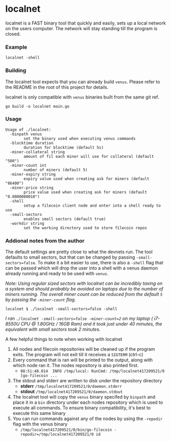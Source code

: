 # localnet

localnet is a FAST binary tool that quickly and easily, sets up a local network
on the users computer. The network will stay standing till the program is closed.

### Example

```
localnet -shell
```

### Building

The localnet tool expects that you can already build `venus`. Please refer
to the README in the root of this project for details.

localnet is only compatible with `venus` binaries built from the same git ref.

```
go build -o localnet main.go
```

### Usage

```
Usage of ./localnet:
  -binpath venus
    	set the binary used when executing venus commands
  -blocktime duration
    	duration for blocktime (default 5s)
  -miner-collateral string
    	amount of fil each miner will use for collateral (default "500")
  -miner-count int
    	number of miners (default 5)
  -miner-expiry string
    	expiry value used when creating ask for miners (default "86400")
  -miner-price string
    	price value used when creating ask for miners (default "0.0000000010")
  -shell
    	setup a filecoin client node and enter into a shell ready to use
  -small-sectors
    	enables small sectors (default true)
  -workdir string
    	set the working directory used to store filecoin repos
```

### Addional notes from the author

The default settings are pretty close to what the devnets run. The tool defaults
to small sectors, but that can be changed by passing `-small-sectors=false`. To
make it a bit easier to use, there is also a `-shell` flag that can be passed
which will drop the user into a shell with a venus daemon already running
and ready to be used with `venus`.

_Note: Using regular sized sectors with localnet can be incredibly taxing on a
system and should probably be avoided on laptops due to the number of miners
running. The overall miner count can be reduced from the default `5` by passing
the `-miner-count` flag._

```
localnet $ ./localnet -small-sectors=false -shell
```

_I ran `./localnet -small-sectors=false -miner-count=2` on my laptop ( i7-8550U
CPU @ 1.80GHz / 16GB Ram) and it took just under 40 minutes, the equivalent with
small sectors took 2 minutes._

A few helpful things to note when working with localnet
1. All nodes and filecoin repositories will be cleaned up if the program exits.
   The program will not exit till it receives a `SIGTERM` (ctrl-c)
2. Every command that is ran will be printed to the output, along with which node
   ran it. The nodes repository is also printed first.
   - `08:51:48.014  INFO /tmp/local: RunCmd: /tmp/localnet417209521/0 [go-filecoin ...`
3. The stdout and stderr are written to disk under the repository directory
   - **stderr** `/tmp/localnet417209521/0/daemon.stderr`
   - **stdout** `/tmp/localnet417209521/0/daemon.stdout`
4. The localnet tool will copy the `venus` binary specifed by `binpath` and
   place it in a `bin` directory under each nodes repository which is used to execute
   all commands. To ensure binary compatibility, it's best to execute this same binary
5. You can run commands against any of the nodes by using the `-repodir` flag with
   the venus binary
   - `/tmp/localnet417209521/0/bin/go-filecoin -repodir=/tmp/localnet417209521/0 id`
    
